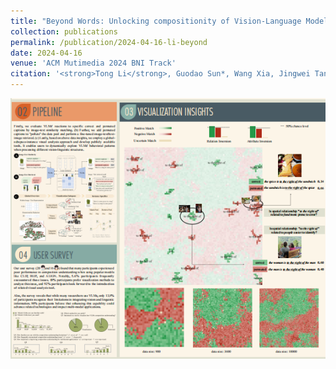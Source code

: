 ```yaml
---
title: "Beyond Words: Unlocking compositionity of Vision-Language Models with Visualization Insights"
collection: publications
permalink: /publication/2024-04-16-li-beyond
date: 2024-04-16
venue: 'ACM Mutimedia 2024 BNI Track'
citation: '<strong>Tong Li</strong>, Guodao Sun*, Wang Xia, Jingwei Tang, Gefei Zhang, Jiang Li, Haixia Wang & Ronghua Liang. &quot. <i> ACMMM BNI Track (in revision) <i>'
---
```


<img src="/images/Beyond.png" />
